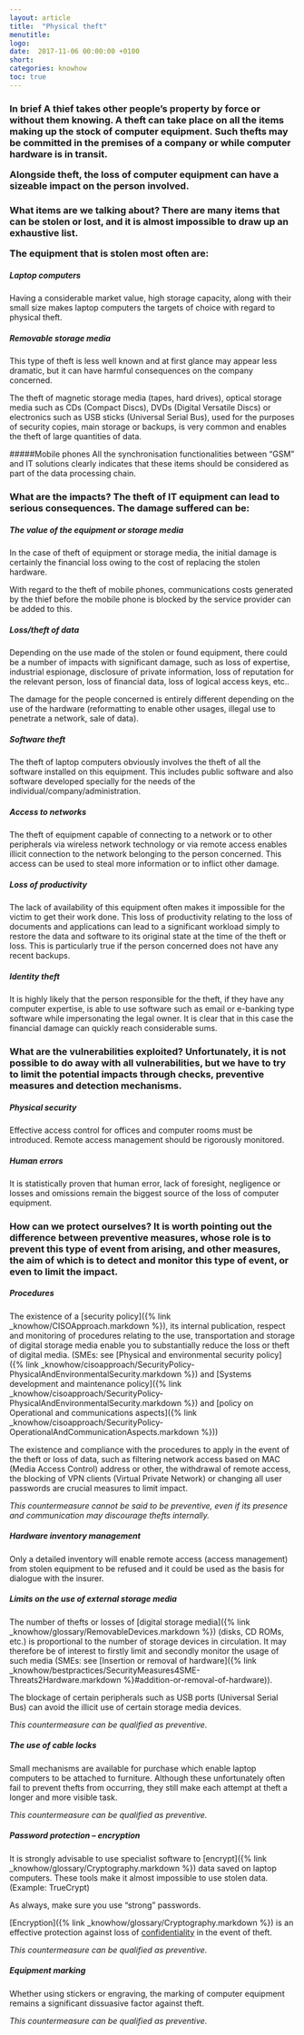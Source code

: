 ```yaml
---
layout: article
title:  "Physical theft"
menutitle:
logo:
date:  2017-11-06 00:00:00 +0100
short:
categories: knowhow
toc: true
---
```


<h3 class="titre-page" id="in-brief">In brief
A thief takes other people’s property by force or without them knowing. A theft can take place on all the items making up the stock of computer equipment. Such thefts may be committed in the premises of a company or while computer hardware is in transit.

Alongside theft, the loss of computer equipment can have a sizeable impact on the person involved.

<h3 class="titre-page" id="what-items-are-we-talking-about">What items are we talking about?
There are many items that can be stolen or lost, and it is almost impossible to draw up an exhaustive list.

The equipment that is stolen most often are:

##### Laptop computers
Having a considerable market value, high storage capacity, along with their small size makes laptop computers the targets of choice with regard to physical theft.

##### Removable storage media
This type of theft is less well known and at first glance may appear less dramatic, but it can have harmful consequences on the company concerned.

The theft of magnetic storage media (tapes, hard drives), optical storage media such as CDs (Compact Discs), DVDs (Digital Versatile Discs) or electronics such as USB sticks (Universal Serial Bus), used for the purposes of security copies, main storage or backups, is very common and enables the theft of large quantities of data.

#####Mobile phones
All the synchronisation functionalities between “GSM” and IT solutions clearly indicates that these items should be considered as part of the data processing chain.

<h3 class="titre-page" id="what-are-the-impacts">What are the impacts?
The theft of IT equipment can lead to serious consequences. The damage suffered can be:

##### The value of the equipment or storage media

In the case of theft of equipment or storage media, the initial damage is certainly the financial loss owing to the cost of replacing the stolen hardware.

With regard to the theft of mobile phones, communications costs generated by the thief before the mobile phone is blocked by the service provider can be added to this.

##### Loss/theft of data
Depending on the use made of the stolen or found equipment, there could be a number of impacts with significant damage, such as loss of expertise, industrial espionage, disclosure of private information, loss of reputation for the relevant person, loss of financial data, loss of logical access keys, etc..

The damage for the people concerned is entirely different depending on the use of the hardware (reformatting to enable other usages, illegal use to penetrate a network, sale of data).

##### Software theft
The theft of laptop computers obviously involves the theft of all the software installed on this equipment. This includes public software and also software developed specially for the needs of the individual/company/administration.

##### Access to networks
The theft of equipment capable of connecting to a network or to other peripherals via wireless network technology or via remote access enables illicit connection to the network belonging to the person concerned. This access can be used to steal more information or to inflict other damage.

##### Loss of productivity
The lack of availability of this equipment often makes it impossible for the victim to get their work done. This loss of productivity relating to the loss of documents and applications can lead to a significant workload simply to restore the data and software to its original state at the time of the theft or loss. This is particularly true if the person concerned does not have any recent backups.

##### Identity theft
It is highly likely that the person responsible for the theft, if they have any computer expertise, is able to use software such as email or e-banking type software while impersonating the legal owner. It is clear that in this case the financial damage can quickly reach considerable sums.

<h3 class="titre-page" id="what-are-the-vulnerabilities-exploited">What are the vulnerabilities exploited?
Unfortunately, it is not possible to do away with all vulnerabilities, but we have to try to limit the potential impacts through checks, preventive measures and detection mechanisms.

##### Physical security
Effective access control for offices and computer rooms must be introduced. Remote access management should be rigorously monitored.

##### Human errors
It is statistically proven that human error, lack of foresight, negligence or losses and omissions remain the biggest source of the loss of computer equipment.

<h3 class="titre-page" id="how-can-we-protect-ourselves">How can we protect ourselves?
It is worth pointing out the difference between preventive measures, whose role is to prevent this type of event from arising, and other measures, the aim of which is to detect and monitor this type of event, or even to limit the impact.

##### Procedures
The existence of a [security policy]({% link _knowhow/CISOApproach.markdown %}), its internal publication, respect and monitoring of procedures relating to the use, transportation and storage of digital storage media enable you to substantially reduce the loss or theft of digital media. (SMEs: see [Physical and environmental security policy]({% link _knowhow/cisoapproach/SecurityPolicy-PhysicalAndEnvironmentalSecurity.markdown %}) and [Systems development and maintenance policy]({% link _knowhow/cisoapproach/SecurityPolicy-PhysicalAndEnvironmentalSecurity.markdown %}) and [policy on Operational and communications aspects]({% link _knowhow/cisoapproach/SecurityPolicy-OperationalAndCommunicationAspects.markdown %}))

The existence and compliance with the procedures to apply in the event of the theft or loss of data, such as filtering network access based on MAC (Media Access Control) address or other, the withdrawal of remote access, the blocking of VPN clients (Virtual Private Network) or changing all user passwords are crucial measures to limit impact.

*This countermeasure cannot be said to be preventive, even if its presence and communication may discourage thefts internally.*

##### Hardware inventory management
Only a detailed inventory will enable remote access (access management) from stolen equipment to be refused and it could be used as the basis for dialogue with the insurer.

##### Limits on the use of external storage media
The number of thefts or losses of [digital storage media]({% link _knowhow/glossary/RemovableDevices.markdown %}) (disks, CD ROMs, etc.) is proportional to the number of storage devices in circulation. It may therefore be of interest to firstly limit and secondly monitor the usage of such media (SMEs: see [Insertion or removal of hardware]({% link _knowhow/bestpractices/SecurityMeasures4SME-Threats2Hardware.markdown %}\#addition-or-removal-of-hardware)).

The blockage of certain peripherals such as USB ports (Universal Serial Bus) can avoid the illicit use of certain storage media devices.

*This countermeasure can be qualified as preventive.*

##### The use of cable locks
Small mechanisms are available for purchase which enable laptop computers to be attached to furniture. Although these unfortunately often fail to prevent thefts from occurring, they still make each attempt at theft a longer and more visible task.

*This countermeasure can be qualified as preventive.*

##### Password protection – encryption
It is strongly advisable to use specialist software to [encrypt]({% link _knowhow/glossary/Cryptography.markdown %}) data saved on laptop computers. These tools make it almost impossible to use stolen data. (Example: TrueCrypt)

As always, make sure you use “strong” passwords.

[Encryption]({% link _knowhow/glossary/Cryptography.markdown %}) is an effective protection against loss of [confidentiality](-) in the event of theft.

*This countermeasure can be qualified as preventive.*

##### Equipment marking
Whether using stickers or engraving, the marking of computer equipment remains a significant dissuasive factor against theft.

*This countermeasure can be qualified as preventive.*
